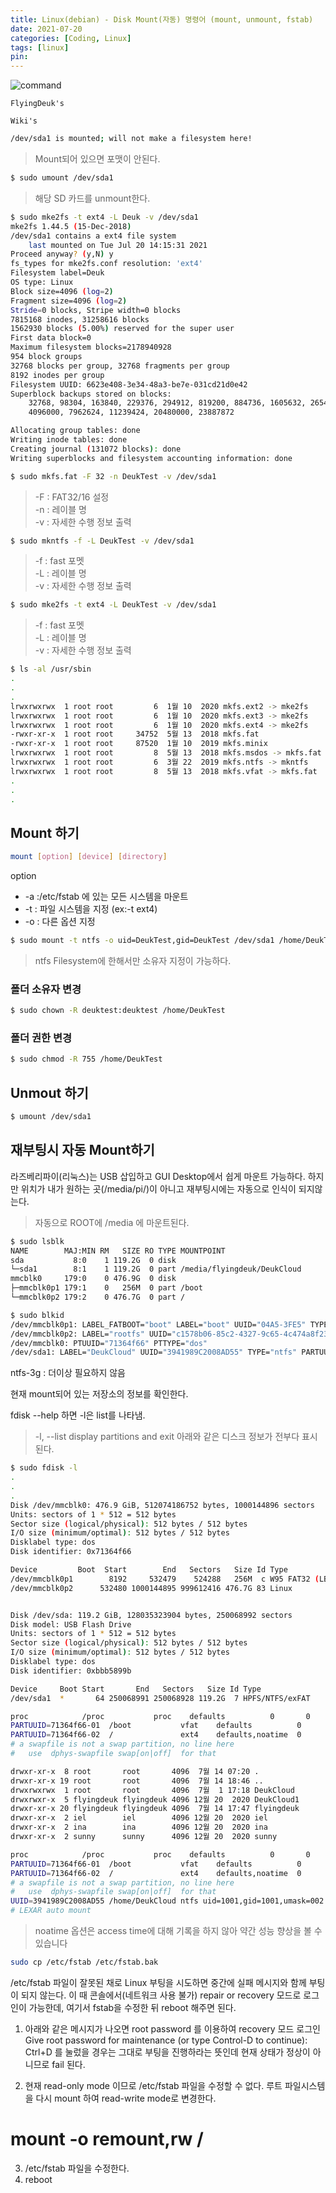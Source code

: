 ```yaml
---
title: Linux(debian) - Disk Mount(자동) 명령어 (mount, unmount, fstab)
date: 2021-07-20
categories: [Coding, Linux]
tags: [linux]
pin:
---
```


![command](/img/coding/linux/command.jpg)

`FlyingDeuk's`
>

`Wiki's`
>

```bash
/dev/sda1 is mounted; will not make a filesystem here!
```
>Mount되어 있으면 포맷이 안된다.

```bash
$ sudo umount /dev/sda1
```
>해당 SD 카드를 unmount한다.


```bash
$ sudo mke2fs -t ext4 -L Deuk -v /dev/sda1
mke2fs 1.44.5 (15-Dec-2018)
/dev/sda1 contains a ext4 file system
	last mounted on Tue Jul 20 14:15:31 2021
Proceed anyway? (y,N) y
fs_types for mke2fs.conf resolution: 'ext4'
Filesystem label=Deuk
OS type: Linux
Block size=4096 (log=2)
Fragment size=4096 (log=2)
Stride=0 blocks, Stripe width=0 blocks
7815168 inodes, 31258616 blocks
1562930 blocks (5.00%) reserved for the super user
First data block=0
Maximum filesystem blocks=2178940928
954 block groups
32768 blocks per group, 32768 fragments per group
8192 inodes per group
Filesystem UUID: 6623e408-3e34-48a3-be7e-031cd21d0e42
Superblock backups stored on blocks:
	32768, 98304, 163840, 229376, 294912, 819200, 884736, 1605632, 2654208,
	4096000, 7962624, 11239424, 20480000, 23887872

Allocating group tables: done                            
Writing inode tables: done                            
Creating journal (131072 blocks): done
Writing superblocks and filesystem accounting information: done
```
```bash
$ sudo mkfs.fat -F 32 -n DeukTest -v /dev/sda1
```
> -F : FAT32/16 설정 <br>
-n : 레이블 명 <br>
-v : 자세한 수행 정보 출력

```bash
$ sudo mkntfs -f -L DeukTest -v /dev/sda1
```
> -f : fast 포멧  <br>
-L : 레이블 명 <br>
-v : 자세한 수행 정보 출력

```bash
$ sudo mke2fs -t ext4 -L DeukTest -v /dev/sda1
```
> -f : fast 포멧  <br>
-L : 레이블 명 <br>
-v : 자세한 수행 정보 출력

```bash
$ ls -al /usr/sbin
.
.
.
lrwxrwxrwx  1 root root         6  1월 10  2020 mkfs.ext2 -> mke2fs
lrwxrwxrwx  1 root root         6  1월 10  2020 mkfs.ext3 -> mke2fs
lrwxrwxrwx  1 root root         6  1월 10  2020 mkfs.ext4 -> mke2fs
-rwxr-xr-x  1 root root     34752  5월 13  2018 mkfs.fat
-rwxr-xr-x  1 root root     87520  1월 10  2019 mkfs.minix
lrwxrwxrwx  1 root root         8  5월 13  2018 mkfs.msdos -> mkfs.fat
lrwxrwxrwx  1 root root         6  3월 22  2019 mkfs.ntfs -> mkntfs
lrwxrwxrwx  1 root root         8  5월 13  2018 mkfs.vfat -> mkfs.fat
.
.
.
```
## Mount 하기

```bash
mount [option] [device] [directory]
```
option
- -a :/etc/fstab 에 있는 모든 시스템을 마운트
- -t : 파일 시스템을 지정 (ex:-t ext4)
- -o : 다른 옵션 지정

 ```bash
 $ sudo mount -t ntfs -o uid=DeukTest,gid=DeukTest /dev/sda1 /home/DeukTest
 ```
 >ntfs Filesystem에 한해서만 소유자 지정이 가능하다. <br>


### 폴더 소유자 변경
```bash
$ sudo chown -R deuktest:deuktest /home/DeukTest
```
### 폴더 권한 변경
```bash
$ sudo chmod -R 755 /home/DeukTest
```

## Unmout 하기

```bash
$ umount /dev/sda1
```
>

## 재부팅시 자동 Mount하기
라즈베리파이(리눅스)는 USB 삽입하고 GUI Desktop에서 쉽게 마운트 가능하다. 하지만 위치가 내가 원하는 곳(/media/pi/)이 아니고 재부팅시에는 자동으로 인식이 되지않는다.
>자동으로 ROOT에 /media 에 마운트된다.

```bash
$ sudo lsblk
NAME        MAJ:MIN RM   SIZE RO TYPE MOUNTPOINT
sda           8:0    1 119.2G  0 disk
└─sda1        8:1    1 119.2G  0 part /media/flyingdeuk/DeukCloud
mmcblk0     179:0    0 476.9G  0 disk
├─mmcblk0p1 179:1    0   256M  0 part /boot
└─mmcblk0p2 179:2    0 476.7G  0 part /
```

```bash
$ sudo blkid
/dev/mmcblk0p1: LABEL_FATBOOT="boot" LABEL="boot" UUID="04A5-3FE5" TYPE="vfat" PARTUUID="71364f66-01"
/dev/mmcblk0p2: LABEL="rootfs" UUID="c1578b06-85c2-4327-9c65-4c474a8f23f9" TYPE="ext4" PARTUUID="71364f66-02"
/dev/mmcblk0: PTUUID="71364f66" PTTYPE="dos"
/dev/sda1: LABEL="DeukCloud" UUID="3941989C2008AD55" TYPE="ntfs" PARTUUID="bbb5899b-01"
```

ntfs-3g : 더이상 필요하지 않음

현재 mount되어 있는 저장소의 정보를 확인한다.


fdisk --help 하면 -l은 list를 나타냄.

> -l, --list  display partitions and exit
아래와 같은 디스크 정보가 전부다 표시된다.

```bash
$ sudo fdisk -l
.
.
.
Disk /dev/mmcblk0: 476.9 GiB, 512074186752 bytes, 1000144896 sectors
Units: sectors of 1 * 512 = 512 bytes
Sector size (logical/physical): 512 bytes / 512 bytes
I/O size (minimum/optimal): 512 bytes / 512 bytes
Disklabel type: dos
Disk identifier: 0x71364f66

Device         Boot  Start        End   Sectors   Size Id Type
/dev/mmcblk0p1        8192     532479    524288   256M  c W95 FAT32 (LBA)
/dev/mmcblk0p2      532480 1000144895 999612416 476.7G 83 Linux


Disk /dev/sda: 119.2 GiB, 128035323904 bytes, 250068992 sectors
Disk model: USB Flash Drive
Units: sectors of 1 * 512 = 512 bytes
Sector size (logical/physical): 512 bytes / 512 bytes
I/O size (minimum/optimal): 512 bytes / 512 bytes
Disklabel type: dos
Disk identifier: 0xbbb5899b

Device     Boot Start       End   Sectors   Size Id Type
/dev/sda1  *       64 250068991 250068928 119.2G  7 HPFS/NTFS/exFAT
```

```bash
proc            /proc           proc    defaults          0       0
PARTUUID=71364f66-01  /boot           vfat    defaults          0       2
PARTUUID=71364f66-02  /               ext4    defaults,noatime  0       1
# a swapfile is not a swap partition, no line here
#   use  dphys-swapfile swap[on|off]  for that
```

```bash
drwxr-xr-x  8 root       root       4096  7월 14 07:20 .
drwxr-xr-x 19 root       root       4096  7월 14 18:46 ..
drwxrwxrwx  1 root       root       4096  7월  1 17:18 DeukCloud
drwxrwxr-x  5 flyingdeuk flyingdeuk 4096 12월 20  2020 DeukCloud1
drwxr-xr-x 20 flyingdeuk flyingdeuk 4096  7월 14 17:47 flyingdeuk
drwxr-xr-x  2 iel        iel        4096 12월 20  2020 iel
drwxr-xr-x  2 ina        ina        4096 12월 20  2020 ina
drwxr-xr-x  2 sunny      sunny      4096 12월 20  2020 sunny
```

```bash
proc            /proc           proc    defaults          0       0
PARTUUID=71364f66-01  /boot           vfat    defaults          0       2
PARTUUID=71364f66-02  /               ext4    defaults,noatime  0       1
# a swapfile is not a swap partition, no line here
#   use  dphys-swapfile swap[on|off]  for that
UUID=3941989C2008AD55 /home/DeukCloud ntfs uid=1001,gid=1001,umask=002 0 0
# LEXAR auto mount
```
> noatime 옵션은 access time에 대해 기록을 하지 않아 약간 성능 향상을 볼 수 있습니다

```bash
sudo cp /etc/fstab /etc/fstab.bak
```

/etc/fstab 파일이 잘못된 채로 Linux 부팅을 시도하면 중간에 실패 메시지와 함께 부팅이 되지 않는다.
이 때 콘솔에서(네트워크 사용 불가) repair or recovery 모드로 로그인이 가능한데,
여기서 fstab을 수정한 뒤 reboot 해주면 된다.

1) 아래와 같은 메시지가 나오면 root password 를 이용하여 recovery 모드 로그인
Give root password for maintenance
(or type Control-D to continue):
Ctrl+D 를 눌렀을 경우는 그대로 부팅을 진행하라는 뜻인데 현재 상태가 정상이 아니므로 fail 된다.

2) 현재 read-only mode 이므로 /etc/fstab 파일을 수정할 수 없다. 루트 파일시스템을 다시 mount 하여 read-write mode로 변경한다.
# mount -o remount,rw /
3) /etc/fstab 파일을 수정한다.
4) reboot
